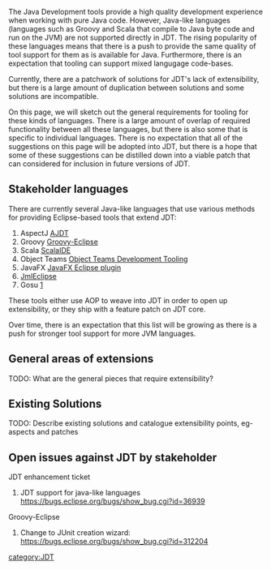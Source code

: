 The Java Development tools provide a high quality development experience
when working with pure Java code. However, Java-like languages
(languages such as Groovy and Scala that compile to Java byte code and
run on the JVM) are not supported directly in JDT. The rising popularity
of these languages means that there is a push to provide the same
quality of tool support for them as is available for Java. Furthermore,
there is an expectation that tooling can support mixed langugage
code-bases.

Currently, there are a patchwork of solutions for JDT's lack of
extensibility, but there is a large amount of duplication between
solutions and some solutions are incompatible.

On this page, we will sketch out the general requirements for tooling
for these kinds of languages. There is a large amount of overlap of
required functionality between all these languages, but there is also
some that is specific to individual languages. There is no expectation
that all of the suggestions on this page will be adopted into JDT, but
there is a hope that some of these suggestions can be distilled down
into a viable patch that can considered for inclusion in future versions
of JDT.

## Stakeholder languages

There are currently several Java-like languages that use various methods
for providing Eclipse-based tools that extend JDT:

1.  AspectJ [AJDT](AJDT "wikilink")
2.  Groovy [Groovy-Eclipse](http://groovy.codehaus.org/Eclipse+Plugin)
3.  Scala [ScalaIDE](http://www.scala-lang.org/node/94)
4.  Object Teams [Object Teams Development
    Tooling](Object_Teams_Development_Tooling "wikilink")
5.  JavaFX [JavaFX Eclipse
    plugin](http://javafx.com/docs/gettingstarted/eclipse-plugin/)
6.  [JmlEclipse](http://users.encs.concordia.ca/~dsrg/main/projects/jmleclipse/)
7.  Gosu [1](http://gosu-lang.org)

These tools either use AOP to weave into JDT in order to open up
extensibility, or they ship with a feature patch on JDT core.

Over time, there is an expectation that this list will be growing as
there is a push for stronger tool support for more JVM languages.

## General areas of extensions

TODO: What are the general pieces that require extensibility?

## Existing Solutions

TODO: Describe existing solutions and catalogue extensibility points,
eg- aspects and patches

## Open issues against JDT by stakeholder

JDT enhancement ticket

1.  JDT support for java-like languages
    <https://bugs.eclipse.org/bugs/show_bug.cgi?id=36939>

Groovy-Eclipse

1.  Change to JUnit creation wizard:
    <https://bugs.eclipse.org/bugs/show_bug.cgi?id=312204>

[category:JDT](category:JDT "wikilink")